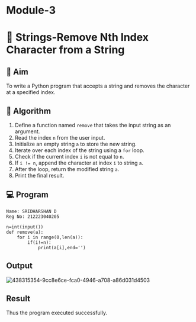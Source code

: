 # Module-3
# 🧹 Strings-Remove Nth Index Character from a String

## 🎯 Aim
To write a Python program that accepts a string and removes the character at a specified index.

## 🧠 Algorithm
1. Define a function named `remove` that takes the input string as an argument.
2. Read the index `n` from the user input.
3. Initialize an empty string `a` to store the new string.
4. Iterate over each index of the string using a `for` loop.
5. Check if the current index `i` is not equal to `n`.
6. If `i != n`, append the character at index `i` to string `a`.
7. After the loop, return the modified string `a`.
8. Print the final result.

## 💻 Program
~~~
Name: SRIDHARSHAN D
Reg No: 212223040205
~~~
```
n=int(input())
def remove(a):
    for i in range(0,len(a)):
        if(i!=n):
            print(a[i],end='')
```
## Output

![438315354-9cc8e6ce-fca0-4946-a708-a86d031d4503](https://github.com/user-attachments/assets/1a17899e-b00b-4870-a86c-03823006a30d)


## Result
Thus the program executed successfully.
